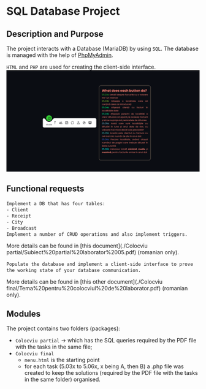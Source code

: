 # SQL Database Project

## Description and Purpose
The project interacts with a Database (MariaDB) by using `SQL`. The database is 
managed with the help of [PhpMyAdmin](https://www.phpmyadmin.net/). 

`HTML` and `PHP` are used for creating the client-side interface.  
![img-client-side](./Media/Main_Interface.png)  

## Functional requests
	Implement a DB that has four tables:
	- Client
	- Receipt
	- City
	- Broadcast
	Implement a number of CRUD operations and also implement triggers.
 	
More details can be found in [this document](./Colocviu partial/Subiect%20partial%20laborator%2005.pdf) (romanian only).


	Populate the database and implement a client-side interface to prove
	the working state of your database communication.
 
More details can be found in [this other document](./Colocviu final/Tema%20pentru%20colocviul%20de%20laborator.pdf) (romanian only).

## Modules
The project contains two folders (packages):  
- `Colocviu partial` -> which has the SQL queries required by the PDF file with the tasks in the same file;  
- `Colocviu final`
	- `menu.html` is the starting point
	- for each task (5.03x to 5.06x, x being A, then B) a .php file was created to keep the solutions (required by the PDF file with the tasks in the same folder) organised.
